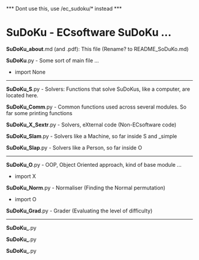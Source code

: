 
*** Dont use this, use /ec_sudoku/* instead *** 


# SuDoKu - ECsoftware SuDoKu ...

**SuDoKu_about**.md (and .pdf): This file  (Rename? to README_SoDuKo.md)

**SuDoKu**.py - Some sort of main file ...

- import None

---

**SuDoKu_S**.py - Solvers: Functions that solve SuDoKus, like a computer, are located here.

**SuDoKu_Comm**.py - Common functions used across several modules. 
So far some printing functions

**SuDoKu_X_Sextr**.py - Solvers, eXternal code (Non-ECsoftware code)

**SuDoKu_Slam**.py - Solvers like a Machine, so far inside S and _simple

**SuDoKu_Slap**.py - Solvers like a Person, so far inside O

---

**SuDoKu_O**.py - OOP, Object Oriented approach, kind of base module ...

- import X

**SuDoKu_Norm**.py - Normaliser (Finding the Normal permutation)

- import O

**SuDoKu_Grad**.py - Grader (Evaluating the level of difficulty)

---
**SuDoKu_**.py

**SuDoKu_**.py

**SuDoKu_**.py
